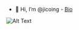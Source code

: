 - 👋 Hi, I’m @jicoing - [Bio](http://blog.komlalebu.com.s3-website-us-east-1.amazonaws.com/)
<!---
jicoing/jicoing is a ✨ special ✨ repository because its `README.md` (this file) appears on your GitHub profile.
You can click the Preview link to take a look at your changes.
--->
![Alt Text](https://s3.amazonaws.com/blog.komlalebu.com/KomlaQR.png)
